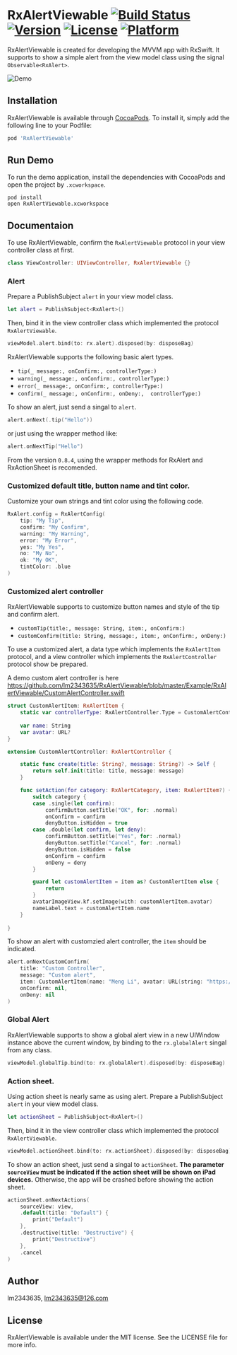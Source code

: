 # RxAlertViewable [![Build Status](https://travis-ci.org/lm2343635/RxAlertViewable.svg?branch=master)](https://travis-ci.org/lm2343635/RxAlertViewable) [![Version](https://img.shields.io/cocoapods/v/RxAlertViewable.svg?style=flat)](https://cocoapods.org/pods/RxAlertViewable) [![License](https://img.shields.io/cocoapods/l/RxAlertViewable.svg?style=flat)](https://cocoapods.org/pods/RxAlertViewable) [![Platform](https://img.shields.io/cocoapods/p/RxAlertViewable.svg?style=flat)](https://cocoapods.org/pods/RxAlertViewable)

RxAlertViewable is created for developing the MVVM app with RxSwift. 
It supports to show a simple alert from the view model class using the signal `Observable<RxAlert>`.

![Demo](https://raw.githubusercontent.com/lm2343635/RxAlertViewable/master/screenshots/demo.jpg)

## Installation

RxAlertViewable is available through [CocoaPods](https://cocoapods.org). 
To install it, simply add the following line to your Podfile:

```ruby
pod 'RxAlertViewable'
```

## Run Demo

To run the demo application, install the dependencies with CocoaPods and open the project by `.xcworkspace`.

```Shell
pod install
open RxAlertViewable.xcworkspace
```

## Documentaion

To use RxAlertViewable, confirm the `RxAlertViewable` protocol in your view controller class at first.

```Swift
class ViewController: UIViewController, RxAlertViewable {}
```

### Alert

Prepare a PublishSubject `alert` in your view model class.

```swift
let alert = PublishSubject<RxAlert>()
```

Then, bind it in the view controller class which implemented the protocol `RxAlertViewable`.

```Swift
viewModel.alert.bind(to: rx.alert).disposed(by: disposeBag)
```

RxAlertViewable supports the following basic alert types.

- ```tip(_ message:, onConfirm:, controllerType:)```
- ```warning(_ message:, onConfirm:, controllerType:)```
- ```error(_ message:, onConfirm:, controllerType:)```
- ```confirm(_ message:, onConfirm:, onDeny:,  controllerType:)```

To show an alert, just send a singal to `alert`.

```swift
alert.onNext(.tip("Hello"))
``` 

or just using the wrapper method like:

```swift
alert.onNextTip("Hello")
``` 
From the version `0.8.4`, using the wrapper methods for RxAlert and RxActionSheet is recomended.

### Customized default title, button name and tint color.

Customize your own strings and tint color using the following code.

```swift
RxAlert.config = RxAlertConfig(
    tip: "My Tip",
    confirm: "My Confirm",
    warning: "My Warning",
    error: "My Error",
    yes: "My Yes",
    no: "My No",
    ok: "My OK",
    tintColor: .blue
)
```

### Customized alert controller

RxAlertViewable supports to customize button names and style of the tip and confirm alert.

- ```customTip(title:, message: String, item:, onConfirm:)```
- ```customConfirm(title: String, message:, item:, onConfirm:, onDeny:)```

To use a customized alert, a data type which implements the `RxAlertItem` protocol, 
and a view controller which implements the `RxAlertController` protocol show be prepared.

A demo custom alert controller is here https://github.com/lm2343635/RxAlertViewable/blob/master/Example/RxAlertViewable/CustomAlertController.swift

```swift
struct CustomAlertItem: RxAlertItem {
    static var controllerType: RxAlertController.Type = CustomAlertController.self
    
    var name: String
    var avatar: URL?
}

extension CustomAlertController: RxAlertController {

    static func create(title: String?, message: String?) -> Self {
        return self.init(title: title, message: message)
    }

    func setAction(for category: RxAlertCategory, item: RxAlertItem?) {
        switch category {
        case .single(let confirm):
            confirmButton.setTitle("OK", for: .normal)
            onConfirm = confirm
            denyButton.isHidden = true
        case .double(let confirm, let deny):
            confirmButton.setTitle("Yes", for: .normal)
            denyButton.setTitle("Cancel", for: .normal)
            denyButton.isHidden = false
            onConfirm = confirm
            onDeny = deny
        }

        guard let customAlertItem = item as? CustomAlertItem else {
            return
        }
        avatarImageView.kf.setImage(with: customAlertItem.avatar)
        nameLabel.text = customAlertItem.name
    }
    
}
```

To show an alert with customzied alert controller, the `item` should be indicated.

```swift
alert.onNextCustomConfirm(
    title: "Custom Controller",
    message: "Custom alert",
    item: CustomAlertItem(name: "Meng Li", avatar: URL(string: "https://avatars0.githubusercontent.com/u/9463655")),
    onConfirm: nil,
    onDeny: nil
)
```

### Global Alert

RxAlertViewable supports to show a global alert view in a new UIWindow instance above the current window, by binding to the `rx.globalAlert` singal from any class.

```swift
viewModel.globalTip.bind(to: rx.globalAlert).disposed(by: disposeBag)
```

### Action sheet.

Using action sheet is nearly same as using alert.
Prepare a PublishSubject `alert` in your view model class.

```swift
let actionSheet = PublishSubject<RxAlert>()
```

Then, bind it in the view controller class which implemented the protocol `RxAlertViewable`.

```Swift
viewModel.actionSheet.bind(to: rx.actionSheet).disposed(by: disposeBag)
```

To show an action sheet, just send a singal to `actionSheet`.
**The parameter `sourceView` must be indicated if the action sheet will be shown on iPad devices.**
Otherwise, the app will be crashed before showing the action sheet.

```swift
actionSheet.onNextActions(
    sourceView: view,
    .default(title: "Default") {
        print("Default")
    },
    .destructive(title: "Destructive") {
        print("Destructive")
    },
    .cancel
)
```

## Author

lm2343635, lm2343635@126.com

## License

RxAlertViewable is available under the MIT license. See the LICENSE file for more info.
